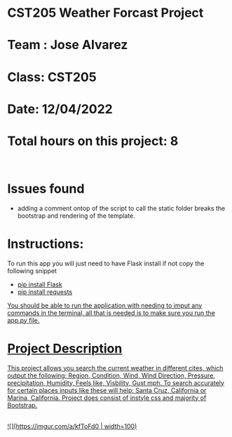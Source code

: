 # CST205 Weather Forcast Project
# Team : Jose Alvarez
# Class: CST205
# Date: 12/04/2022
# Total hours on this project: 8
<br>

# Issues found 
- adding a comment ontop of the script to call the static folder breaks the bootstrap and rendering of the template. 

# Instructions: 
To run this app you will just need to have Flask install if not copy the following snippet 
- <u>pip install Flask<u> 
- <u>pip install requests<u>

You should be able to run the application with needing to imput any commands in the terminal, all that is needed is to make sure you run the app.py file. 
<br>

# Project Description 
This project allows you search the current weather in different cites, which output the following: Region, Condition, Wind, Wind Direction, Pressure, precipitation, Humidity, Feels like, Visbility, Gust mph. To search accurately for certain places inputs like these will help: Santa Cruz, California or Marina, California. Project does consist of instyle css and majority of Bootstrap.


<br>
![](https://imgur.com/a/kfToFd0 | width=100)

